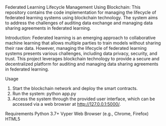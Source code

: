 Federated Learning Lifecycle Management Using Blockchain:
This repository contains the code implementation for managing the lifecycle of federated learning systems using blockchain technology. The system aims to address the challenges of auditing data exchange and managing data sharing agreements in federated learning.

Introduction:
Federated learning is an emerging approach to collaborative machine learning that allows multiple parties to train models without sharing their raw data. However, managing the lifecycle of federated learning systems presents various challenges, including data privacy, security, and trust. This project leverages blockchain technology to provide a secure and decentralized platform for auditing and managing data sharing agreements in federated learning.

Usage
1. Start the blockchain network and deploy the smart contracts.
2. Run the system: python app.py
3. Access the system through the provided user interface, which can be accessed via a web browser at http://127.0.0.1:5000/.

Requirements
Python 3.7+
Vyper
Web Browser (e.g., Chrome, Firefox)
HTML5
